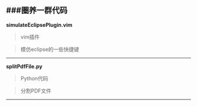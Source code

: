 ###**圈养一群代码**
--------------------------
**simulateEclipsePlugin.vim**
>vim插件

>模仿eclipse的一些快捷键

-----------------------------------
**splitPdfFile.py**
>Python代码

>分割PDF文件

-----------------------------------
